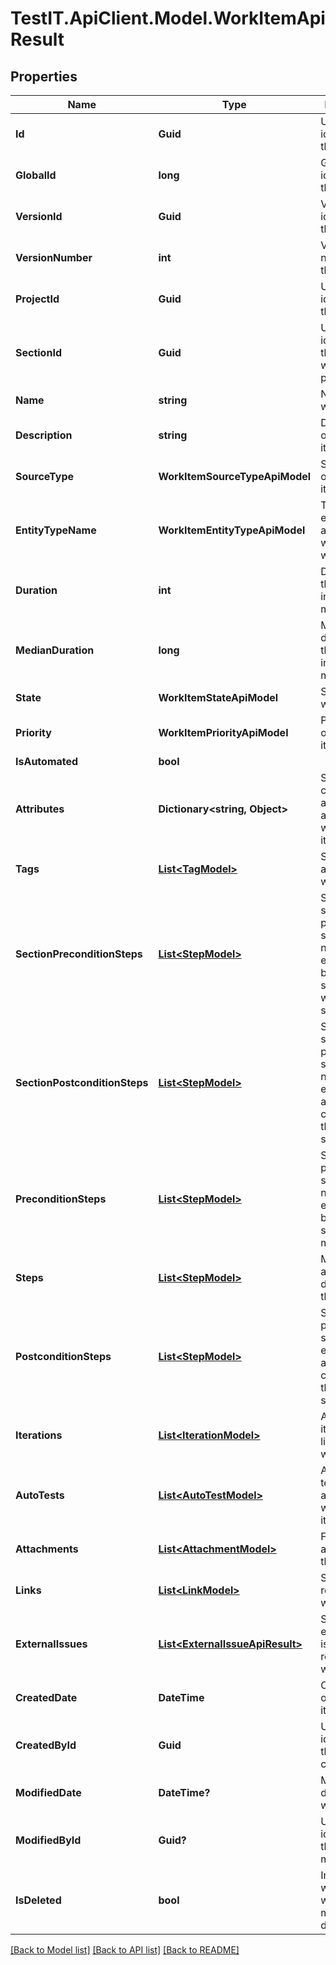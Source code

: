 # TestIT.ApiClient.Model.WorkItemApiResult

## Properties

Name | Type | Description | Notes
------------ | ------------- | ------------- | -------------
**Id** | **Guid** | Unique identifier of the work item | 
**GlobalId** | **long** | Global identifier of the work item | 
**VersionId** | **Guid** | Version identifier of the work item | 
**VersionNumber** | **int** | Version number of the work item | 
**ProjectId** | **Guid** | Unique identifier of the project | 
**SectionId** | **Guid** | Unique identifier of the section within a project | 
**Name** | **string** | Name of the work item | 
**Description** | **string** | Description of the work item | [optional] 
**SourceType** | **WorkItemSourceTypeApiModel** | Source type of the work item | 
**EntityTypeName** | **WorkItemEntityTypeApiModel** | Type of entity associated with this work item | 
**Duration** | **int** | Duration of the work item in milliseconds | 
**MedianDuration** | **long** | Median duration of the work item in milliseconds | 
**State** | **WorkItemStateApiModel** | State of the work item | 
**Priority** | **WorkItemPriorityApiModel** | Priority level of the work item | 
**IsAutomated** | **bool** |  | 
**Attributes** | **Dictionary&lt;string, Object&gt;** | Set of custom attributes associated with the work item | 
**Tags** | [**List&lt;TagModel&gt;**](TagModel.md) | Set of tags applied to the work item | 
**SectionPreconditionSteps** | [**List&lt;StepModel&gt;**](StepModel.md) | Set of section precondition steps that need to be executed before starting the work item steps | 
**SectionPostconditionSteps** | [**List&lt;StepModel&gt;**](StepModel.md) | Set of section postcondition steps that need to be executed after completing the work item steps | 
**PreconditionSteps** | [**List&lt;StepModel&gt;**](StepModel.md) | Set of precondition steps that need to be executed before starting the main steps | 
**Steps** | [**List&lt;StepModel&gt;**](StepModel.md) | Main steps or actions defined for the work item | 
**PostconditionSteps** | [**List&lt;StepModel&gt;**](StepModel.md) | Set of postcondition steps that are executed after completing the main steps | 
**Iterations** | [**List&lt;IterationModel&gt;**](IterationModel.md) | Associated iterations linked to the work item | 
**AutoTests** | [**List&lt;AutoTestModel&gt;**](AutoTestModel.md) | Automated tests associated with the work item | 
**Attachments** | [**List&lt;AttachmentModel&gt;**](AttachmentModel.md) | Files attached to the work item | 
**Links** | [**List&lt;LinkModel&gt;**](LinkModel.md) | Set of links related to the work item | 
**ExternalIssues** | [**List&lt;ExternalIssueApiResult&gt;**](ExternalIssueApiResult.md) | Set of external issues related to the work item | 
**CreatedDate** | **DateTime** | Creation date of the work item | 
**CreatedById** | **Guid** | Unique identifier of the work item creator | 
**ModifiedDate** | **DateTime?** | Modification date of the work item | [optional] 
**ModifiedById** | **Guid?** | Unique identifier of the work item modifier | [optional] 
**IsDeleted** | **bool** | Indicates whether the work item is marked as deleted | 

[[Back to Model list]](../README.md#documentation-for-models) [[Back to API list]](../README.md#documentation-for-api-endpoints) [[Back to README]](../README.md)

